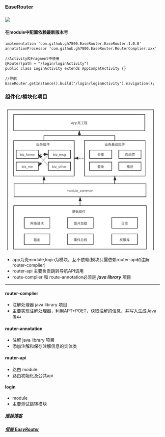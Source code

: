 ### EaseRouter 

### [![](https://jitpack.io/v/gh7800/EaseRouter.svg)](https://jitpack.io/#gh7800/EaseRouter)

#### 在module中配置依赖最新版本号
```
implementation 'com.github.gh7800.EaseRouter:EaseRouter:1.0.8'
annotationProcessor 'com.github.gh7800.EaseRouter:RouterComplier:xxx'

//Activity和Fragment中使用
@Router(path = "/login/loginActivity")
public class LoginActivity extends AppCompatActivity {}

//导航
EaseRouter.getInstance().build("/login/loginActivity").navigation();
```


### 组件化/模块化项目
### ![](/Image/img_zujianhua.png)

- app为壳module,login为模块，互不依赖(模块只需依赖router-api和注解 router-complier)
- router-api 主要负责跳转导航API调用
- route-complier 和 route-annotation必须是 ***java library*** 项目

 ---

#### router-complier
- 注解处理器 java library 项目
- 主要实现注解处理器，利用APT+POET，获取注解的信息，并写入生成Java类中

#### router-annotation
- 注解 java library 项目
- 添加注解和保存注解信息的实体类

#### router-api
- 路由 module
- 路由初始化及公共api

#### login
- module
- 主要测试跳转模块

##### [推荐博客](https://blog.csdn.net/qq_24000367/article/details/121511117)
##### [借鉴 EasyRouter](https://github.com/Xiasm/EasyRouter)
